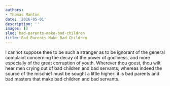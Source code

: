 ```yaml
---
authors:
- Thomas Manton
date: '2016-05-01'
description: ''
images: []
slug: bad-parents-make-bad-children
title: Bad Parents Make Bad Children
---
```


I cannot suppose thee to be such a stranger as to be ignorant of the general complaint concerning the decay of the power of godliness, and more especially of the great corruption of youth. Wherever thou goest, thou wilt hear men crying out of bad children and bad servants; whereas indeed the source of the mischief must be sought a little higher: it is bad parents and bad masters that make bad children and bad servants.